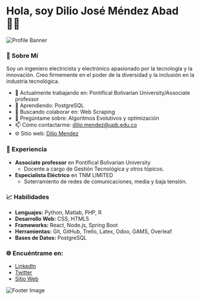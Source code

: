 


# Hola, soy Dilio José Méndez Abad 👩‍💻

![Profile Banner](https://example.com/tu-imagen-de-banner.jpg)

### 🌟 Sobre Mí

Soy un ingeniero electricista y electrónico apasionado por la tecnología y la innovación. Creo firmemente en el poder de la diversidad y la inclusión en la industria tecnológica.

- 💼 Actualmente trabajando en: Pontifical Bolivarian University/Associate professor
- 🌱 Aprendiendo: PostgreSQL
- 👯 Buscando colaborar en: Web Scraping
- 💬 Pregúntame sobre: Algoritmos Evolutivos y optimización
- 📫 Cómo contactarme: dilio.mendez@upb.edu.co
- 🌐 Sitio web: [Dilio Mendez](https://orcid.org/0009-0002-7695-8947)

### 💼 Experiencia

- **Associate professor** en Pontifical Bolivarian University
  - Docente a cargo de Gestión Tecnológica y otros tópicos.
- **Especialista Eléctrico** en TNM LIMITED
  - Soterramiento de redes de comunicaciones, media y baja tensión.

### 📈 Habilidades

- **Lenguajes:** Python, Matlab, PHP, R
- **Desarrollo Web:** CSS, HTML5
- **Frameworks:** React, Node.js, Spring Boot
- **Herramientas:** Git, GitHub, Trello, Latex, Odoo, GAMS, Overleaf
- **Bases de Datos:** PostgreSQL

### 🌐 Encuéntrame en:

- [LinkedIn](https://www.linkedin.com/in/dilio-mendez-abad-msc/)
- [Twitter](https://twitter.com/dilio_mendez)
- [Sitio Web](https://orcid.org/0009-0002-7695-8947)

![Footer Image](https://example.com/tu-imagen-de-footer.jpg)
